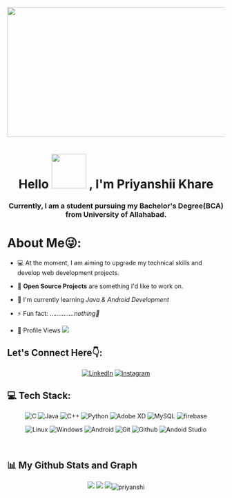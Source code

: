 <div align="center">
<img src="https://cdn.dribbble.com/users/1019864/screenshots/3079099/codeloop.gif" height="300px" width ="600px"/><br>
</div>






 <h1 align="center"> Hello
 <img src="https://media.tenor.com/1FRxK0qv1LUAAAAC/hello-hi.gif" height = 80px /> , I'm Priyanshii Khare</h1>
 
<h3 align="center">Currently, I am a student pursuing my Bachelor's Degree(BCA) from University of Allahabad.</h3>

# About Me😜: 

  - 💻 At the moment, I am aiming to upgrade my technical skills and develop web development projects.
 - 🙌 **Open Source Projects** are something I'd like to work on.
 - 🌱 I'm currently learning  *Java & Android Development*
 
 - ⚡ Fun fact: ...*...........nothing🫡*<br>
 - 🧑‍  Profile Views   <a href="https://github.com/priyanshii11/github-profile-views-counter"><img src="https://komarev.com/ghpvc/?username=priyanshii11&color=blue">
</a>
 
## Let's Connect Here👇:
<div align="center">
<a  href="https://www.linkedin.com/in/priyanshii-khare-984b95250" target="_blank"><img alt="LinkedIn" src="https://img.shields.io/badge/linkedin%20-%230077B5.svg?&style=for-the-badge&logo=linkedin&logoColor=white" /></a>
<a  href="https://instagram.com/Priyanshii.11" target="_blank"> <img alt= "Instagram" src="https://img.shields.io/badge/Instagram-%23E4405F.svg??&style=for-the-badge&logo=Instagram&logoColor=white"/></a><br>

</div>

## 💻 Tech Stack:

<div align="center">

![C](https://img.shields.io/badge/c-%2300599C.svg?style=for-the-badge&logo=c&logoColor=white) 
![Java](https://img.shields.io/badge/java-%23ED8B00.svg?style=for-the-badge&logo=java&logoColor=white) 
![C++](https://img.shields.io/badge/c++-%2300599C.svg?style=for-the-badge&logo=c%2B%2B&logoColor=white) 
![Python](https://img.shields.io/badge/python-3670A0?style=for-the-badge&logo=python&logoColor=ffdd54)
 ![Adobe XD](https://img.shields.io/badge/Adobe%20XD-440137?style=for-the-badge&logo=Adobe%20XD&logoColor=#FF61F6)
 ![MySQL](https://img.shields.io/badge/mysql-%2320f.svg?style=for-the-badge&logo=mysql&logoColor=white)
 ![firebase](https://img.shields.io/badge/firebase-%2920f.svg?style=for-the-badge&logo=firebase&logoColor=#FF61F6)
 
 
![Linux](https://img.shields.io/badge/Linux-03443C?style=for-the-badge&logo=Linux&logoColor=white) 
 ![Windows](https://img.shields.io/badge/windows-3834F7?style=for-the-badge&logo=windows&logoColor=white)
 ![Android](https://img.shields.io/badge/Android-1FAA54?style=for-the-badge&logo=Android&logoColor=black) 
 ![Git](https://img.shields.io/badge/Git-F03032?style=for-the-badge&logo=git&logoColor=white) 
 ![Github](https://img.shields.io/badge/GitHub-181417?style=for-the-badge&logo=github&logoColor=white)
<img alt="Andoid Studio" src="https://img.shields.io/badge/Andoid-Studio-svg?style=for-the-badge&logo=Android&logoColor=white)" /></div>
<br/>

## 📊 My Github Stats and Graph
<div align = "center" >

![](http://github-profile-summary-cards.vercel.app/api/cards/repos-per-language?username=Priyanshii11&theme=tokyonight)
![](http://github-profile-summary-cards.vercel.app/api/cards/stats?username=Priyanshii11&theme=tokyonight)
![](http://github-profile-summary-cards.vercel.app/api/cards/profile-details?username=Priyanshii11&theme=tokyonight)<img align="center" src="https://github-readme-streak-stats.herokuapp.com/?user=priyanshii11&theme=react" alt="priyanshi"/>
  
  </div> 

